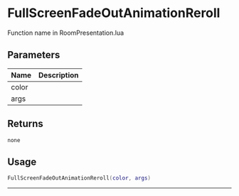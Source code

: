 # FullScreenFadeOutAnimationReroll

Function name in RoomPresentation.lua

## Parameters

| Name  | Description |
| ----- | ----------- |
| color |             |
| args  |             |

## Returns

`none`

## Usage

```lua
FullScreenFadeOutAnimationReroll(color, args)
```

---

